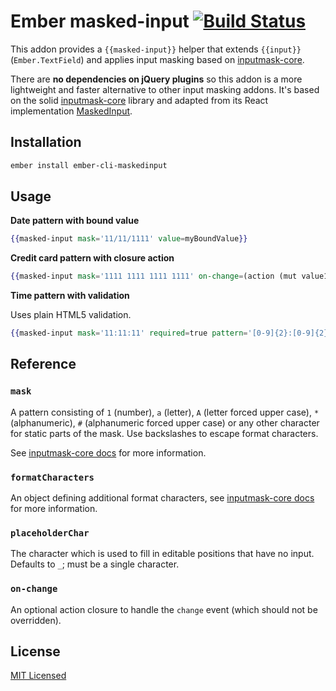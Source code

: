 # Ember masked-input [![Build Status](https://travis-ci.org/networkteam/ember-cli-maskedinput.svg?branch=master)](https://travis-ci.org/networkteam/ember-cli-maskedinput)

This addon provides a `{{masked-input}}` helper that extends `{{input}}` (`Ember.TextField`) and applies input masking based on [inputmask-core](https://github.com/insin/inputmask-core).

There are **no dependencies on jQuery plugins** so this addon is a more lightweight and faster alternative to other input masking addons. It's based on the solid [inputmask-core](https://github.com/insin/inputmask-core) library and adapted from its React implementation [MaskedInput](https://github.com/insin/react-maskedinput).

## Installation

``` sh
ember install ember-cli-maskedinput
```

## Usage

**Date pattern with bound value**

``` hbs
{{masked-input mask='11/11/1111' value=myBoundValue}}
```

**Credit card pattern with closure action**

``` hbs
{{masked-input mask='1111 1111 1111 1111' on-change=(action (mut value1) value='target.value')}}
```

**Time pattern with validation**

Uses plain HTML5 validation.

``` hbs
{{masked-input mask='11:11:11' required=true pattern='[0-9]{2}:[0-9]{2}:[0-9]{2}' title='Time value with format HH:MM:SS'}}
```

## Reference

### `mask`

A pattern consisting of `1` (number), `a` (letter), `A` (letter forced upper case), `*` (alphanumeric), `#` (alphanumeric forced upper case) or any other character for static parts of the mask. Use backslashes to escape format characters.

See [inputmask-core docs](https://github.com/insin/inputmask-core#pattern) for more information.

### `formatCharacters`

An object defining additional format characters, see [inputmask-core docs](https://github.com/insin/inputmask-core#formatcharacters) for more information.

### `placeholderChar`

The character which is used to fill in editable positions that have no input. Defaults to `_`; must be a single character.

### `on-change`

An optional action closure to handle the `change` event (which should not be overridden).


## License

[MIT Licensed](LICENSE.md)
